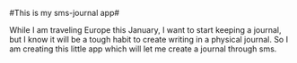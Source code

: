 #This is my sms-journal app#

While I am traveling Europe this January, I want to start keeping a journal, but I know it will be a tough habit to create writing in a physical journal.  So I am creating this little app which will let me create a journal through sms.
